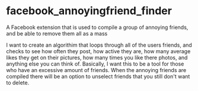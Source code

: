 # facebook_annoyingfriend_finder
A Facebook extension that is used to compile a group of annoying friends, and be able to remove them all as a mass

I want to create an algorithim that loops through all of the users friends, and checks to see how often they post, how active they are, how many average likes they get on their pictures, how many times you like there photos, and anything else you can think of. Basically, I want this to be a tool for those who have an excessive amount of friends. When the annoying friends are compiled there will be an option to unselect friends that you still don't want to delete. 
